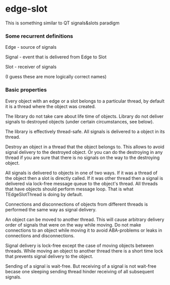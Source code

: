 # edge-slot
This is something similar to QT signals&amp;slots paradigm

### Some recurrent definitions
Edge - source of signals

Signal - event that is delivered from Edge to Slot

Slot - receiver of signals

(I guess these are more logically correct names)


### Basic properties

Every object with an edge or a slot belongs to a particular thread, by default it is a thread where the object was created.

The library do not take care about life time of objects. Library do not deliver signals to destroyed objects (under certain circumstances, see below).

The library is effectively thread-safe. All signals is delivered to a object in its thread.

Destroy an object in a thread that the object belongs to. This allows to avoid signal delivery to the destroyed object. Or you can do the destroying in any thread if you are sure that there is no signals on the way to the destroying object.

All signals is delivered to objects in one of two ways. If it was a thread of the object then a slot is directly called. If it was other thread then a signal is delivered via lock-free message queue to the object's thread. All threads that have objects should perform message loop. That is what TEdgeSlotThread is doing by default.

Connections and disconnections of objects from different threads is performed the same way as signal delivery.

An object can be moved to another thread. This will cause arbitrary delivery order of signals that were on the way while moving. Do not make connections to an object while moving it to avoid ABA-problems or leaks in connections and disconnections.

Signal delivery is lock-free except the case of moving objects between threads. While moving an object to another thread there is a short time lock that prevents signal delivery to the object.

Sending of a signal is wait-free. But receiving of a signal is not wait-free becase one sleeping sending thread hinder receiving of all subsequent signals.

